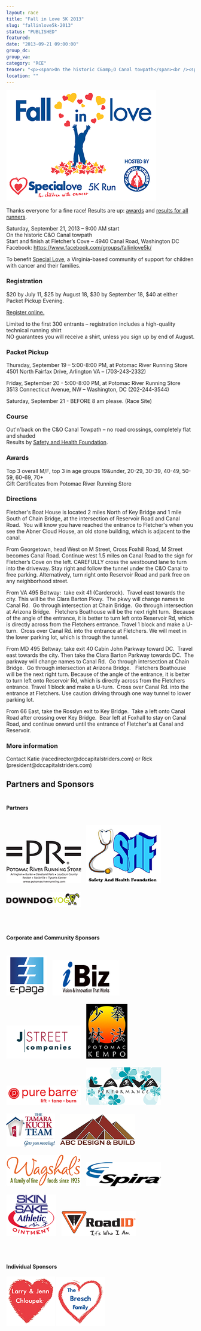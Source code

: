```yaml
---
layout: race
title: "Fall in Love 5K 2013"
slug: "fallinlove5k-2013"
status: "PUBLISHED"
featured:
date: "2013-09-21 09:00:00"
group_dc:
group_va:
category: "RCE"
teaser: "<p><span>On the historic C&amp;O Canal towpath</span><br /><span>Start and finish at Fletcher&rsquo;s Cove &ndash; 4940 Canal Road, Washington DC</span></p>"
location: ""
---
```

<p><img src="/media/uploads/fallinlove5k2013.png" alt="race logo" /></p><p>Thanks everyone for a fine race! Results are up: <a href="http://www.safetyandhealthfoundation.org/20130921a.html">awards</a> and <a href="http://www.safetyandhealthfoundation.org/20130921.html">results for all runners</a>.</p><p>Saturday, September 21, 2013 &ndash; 9:00 AM start<br /> On the historic C&amp;O Canal towpath<br /> Start and finish at Fletcher&rsquo;s Cove &ndash; 4940 Canal Road, Washington DC<br /> Facebook: <a href="https://www.facebook.com/groups/fallinlove5k/">https://www.facebook.com/groups/fallinlove5k/</a></p><p>To benefit <a href="http://www.specialove.org">Special Love</a>, a Virginia-based community of support for children with cancer and their families.</p><h3>Registration</h3><p>$20 by July 11, $25 by August 18, $30 by September 18, $40 at either Packet Pickup Evening.</p><p><a href="https://www.raceit.com/Register/?event=21531">Register online.</a></p><p>Limited to the first 300 entrants &ndash; registration includes a high-quality technical running shirt<br />NO guarantees you will receive a shirt, unless you sign up by end of August.</p><h3>Packet Pickup</h3><p>Thursday, September 19 &ndash; 5:00-8:00 PM, at Potomac River Running Store<br /> 4501 North Fairfax Drive, Arlington VA &ndash; (703-243-2332)</p><p>Friday, September 20 - 5:00-8:00 PM, at Potomac River Running Store&nbsp;<br /> 3513 Connecticut Avenue, NW &ndash; Washington, DC (202-244-3544)</p><p>Saturday, September 21 - BEFORE 8 am please. (Race Site)</p><h3>Course</h3><p>Out'n'back on the C&amp;O Canal Towpath &ndash; no road crossings, completely flat and shaded<br /> Results by&nbsp;<a href="http://www.safetyandhealthfoundation.org/">Safety and Health Foundation</a>.</p><h3>Awards</h3><p>Top 3 overall M/F, top 3 in age groups 19&amp;under, 20-29, 30-39, 40-49, 50-59, 60-69, 70+<br /> Gift Certificates from Potomac River Running Store</p><h3>Directions</h3><p><span>Fletcher's Boat House is located 2 miles North of Key Bridge and 1 mile South of Chain Bridge, at the intersection of Reservoir Road and Canal Road. &nbsp;You will know you have reached the entrance to Fletcher's when you see the Abner Cloud House, an old stone building, which is adjacent to the canal.&nbsp;</span></p><p>From Georgetown, head West on M Street, Cross Foxhill Road, M Street becomes Canal Road. Continue west&nbsp;1.5 miles on Canal Road to the sign for Fletcher&rsquo;s Cove on the left. CAREFULLY cross the westbound lane to turn into the driveway. Stay right and follow the tunnel under the C&amp;O Canal to free parking. Alternatively, turn right onto Reservoir Road and park free on any neighborhood street.</p><div class="WordSection1"><p>From VA 495 Beltway: &nbsp;take exit 41 (Carderock). &nbsp;Travel east towards the city. This will be the Clara Barton Pkwy. &nbsp;The pkwy will change names to Canal Rd. &nbsp;Go through intersection at Chain Bridge. &nbsp;Go through intersection at Arizona Bridge.&nbsp; &nbsp;Fletchers Boathouse will be the next right turn. &nbsp;Because of the angle of the entrance, it is better&nbsp;<span>to turn left onto Reservoir Rd, which is directly across from the Fletchers entrance. Travel 1 block and make a U-turn. &nbsp;Cross over Canal Rd. into the entrance at Fletchers. We will meet in the lower parking lot, which is through the tunnel.</span></p></div><p>From MD 495 Beltway: take exit 40 Cabin John Parkway toward DC. &nbsp;Travel east towards the city. Then take the Clara Barton Parkway towards DC. &nbsp;The parkway will change names to Canal Rd. &nbsp;Go through intersection at Chain Bridge. &nbsp;Go through intersection at Arizona Bridge.&nbsp; &nbsp;Fletchers Boathouse will be the next right turn. Because of the angle of the entrance, it is better to turn left onto Reservoir Rd, which is directly across from the Fletchers entrance. Travel 1 block and make a U-turn. &nbsp;Cross over Canal Rd. into the entrance at Fletchers. Use caution driving through one way tunnel to lower parking lot.</p><p>From 66 East, take the Rosslyn exit to Key Bridge. &nbsp;Take a left onto Canal Road after crossing over Key Bridge. &nbsp;Bear left at Foxhall to stay on Canal Road, and continue onward until the entrance of Fletcher's at Canal and Reservoir.</p><h3>More information</h3><p>Contact Katie&nbsp;(racedirector@dccapitalstriders.com) or Rick (president@dccapitalstriders.com)</p><h2 id="sponsors">Partners and Sponsors</h2><h4 style="margin-top: 3em;">Partners</h4><p><a style="border: none; background: none; display: inline-block; margin: 20px 10px 0 0;" href="http://www.potomacriverrunning.com/"><img src="/media/uploads/fallinlove2013/pr.png" alt="PR" /></a> <a style="border: none; background: none; display: inline-block; margin: 20px 10px 0 0;" href="http://safetyandhealthfoundation.org/"><img src="/media/uploads/fallinlove2013/shf.png" alt="Safety and Health Foundation" /></a> <a style="border: none; background: none; display: inline-block; margin: 20px 10px 0 0;" href="http://www.downdogyoga.com/"><img src="/media/uploads/fallinlove2013/downdog.png" alt="Down Dog Yoga" /></a></p><h4 style="margin-top: 5em;">Corporate and Community Sponsors</h4><p><a style="border: none; background: none; display: inline-block; margin: 20px 10px 0 0;" href="http://www.e-paga.com"><img src="/media/uploads/fallinlove2013/epaga.png" alt="E-paga" /></a> <a style="border: none; background: none; display: inline-block; margin: 20px 10px 0 0;" href="http://www.digitalibiz.com"><img src="/media/uploads/fallinlove2013/ibiz.png" alt="iBiz" /></a> <a style="border: none; background: none; display: inline-block; margin: 20px 10px 0 0;" href="http://www.jstreetcompanies.com/"><img src="/media/uploads/fallinlove2013/jstreet.png" alt="J Street" /></a> <a style="border: none; background: none; display: inline-block; margin: 20px 10px 0 0;" href="http://www.potomackempo.com"><img src="/media/uploads/fallinlove2013/potomackempo.png" alt="Potomac Kempo" /></a> <a style="border: none; background: none; display: inline-block; margin: 20px 10px 0 0;" href="http://purebarre.com/p-dc.html"><img src="/media/uploads/fallinlove2013/purebarre.png" alt="Pure Barre" /></a> <a style="border: none; background: none; display: inline-block; margin: 20px 10px 0 0;" href="http://www.facebook.com/laavaperformance"><img src="/media/uploads/fallinlove2013/laava.png" alt="Laava Performance" /></a> <a style="border: none; background: none; display: inline-block; margin: 20px 10px 0 0;" href="http://www.tamara4homes.com"><img src="/media/uploads/fallinlove2013/kucik.png" alt="kucik" /></a> <a style="border: none; background: none; display: inline-block; margin: 20px 10px 0 0;" href="http://www.abcdesignandbuild.com/"><img src="/media/uploads/fallinlove2013/abc.png" alt="ABC" /></a> <a style="border: none; background: none; display: inline-block; margin: 20px 10px 0 0;" href="http://www.wagshals.com/"><img src="/media/uploads/fallinlove2013/wagshals.png" alt="Wagshals" /></a> <a style="border: none; background: none; display: inline-block; margin: 20px 10px 0 0;" href="http://www.spira.com/"><img src="/media/uploads/fallinlove2013/spira.png" alt="Spira" /></a> <a style="border: none; background: none; display: inline-block; margin: 20px 10px 0 0;" href="http://skinsake.com/"><img src="/media/uploads/fallinlove2013/skinsake.png" alt="Skin Sake" /></a> <a style="border: none; background: none; display: inline-block; margin: 20px 10px 0 0;" href="http://www.roadid.com/"><img src="/media/uploads/fallinlove2013/roadid.png" alt="Road ID" /></a></p><h4 style="margin-top: 5em;">Individual Sponsors</h4><p><img src="/media/uploads/fallinlove2013/chloupek.png" alt="Larry and Jenn Chloupek" /> <img src="/media/uploads/fallinlove2013/bresch.png" alt="Bresch" /></p>